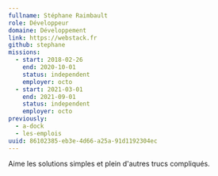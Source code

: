 ```yaml
---
fullname: Stéphane Raimbault
role: Développeur
domaine: Développement
link: https://webstack.fr
github: stephane
missions:
  - start: 2018-02-26
    end: 2020-10-01
    status: independent
    employer: octo
  - start: 2021-03-01
    end: 2021-09-01
    status: independent
    employer: octo
previously:
  - a-dock
  - les-emplois
uuid: 86102385-eb3e-4d66-a25a-91d1192304ec
---
```

Aime les solutions simples et plein d'autres trucs compliqués.